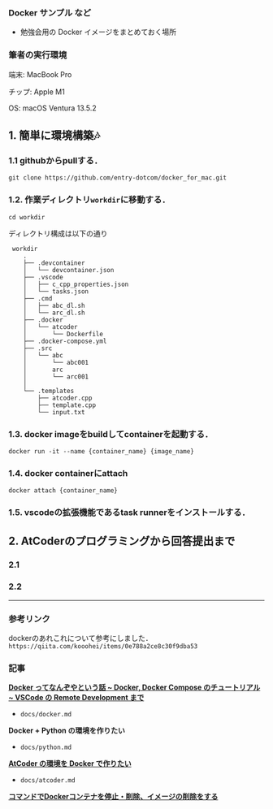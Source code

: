 ### Docker サンプル など

- 勉強会用の Docker イメージをまとめておく場所

### 筆者の実行環境
端末: MacBook Pro

チップ: Apple M1

OS: macOS Ventura 13.5.2

## 1. 簡単に環境構築🎶
### 1.1 githubからpullする．
```
git clone https://github.com/entry-dotcom/docker_for_mac.git
```

### 1.2. 作業ディレクトリ```workdir```に移動する．
```
cd workdir
```
ディレクトリ構成は以下の通り

```
 workdir
    .
    ├── .devcontainer
    │   └── devcontainer.json
    ├── .vscode
    │   ├── c_cpp_properties.json
    │   └── tasks.json
    ├── .cmd
    │   ├── abc_dl.sh
    │   └── arc_dl.sh
    ├── .docker
    │   └── atcoder
    │       └── Dockerfile
    ├── .docker-compose.yml
    ├── .src
    │   └── abc
    │       └── abc001
    │       arc
    │       └── arc001
    │     
    └── .templates
        ├── atcoder.cpp
        ├── template.cpp
        └── input.txt
```

### 1.3. docker imageをbuildしてcontainerを起動する．</br>
```
docker run -it --name {container_name} {image_name}
```

### 1.4. docker containerにattach
```
docker attach {container_name}
```

### 1.5. vscodeの拡張機能であるtask runnerをインストールする．

## 2. AtCoderのプログラミングから回答提出まで
### 2.1
### 2.2


---

### 参考リンク
dockerのあれこれについて参考にしました．
```https://qiita.com/kooohei/items/0e788a2ce8c30f9dba53```

### 記事

[**Docker ってなんぞやという話 ~ Docker, Docker Compose のチュートリアル ~ VSCode の Remote Development まで**](https://qiita.com/tf63/items/684fe4b818ecd715aed9)

- `docs/docker.md`

**Docker + Python の環境を作りたい**

- `docs/python.md`

[**AtCoder の環境を Docker で作りたい**](https://qiita.com/tf63/items/c93c6f24d73599e637d8)

- `docs/atcoder.md`

[**コマンドでDockerコンテナを停止・削除、イメージの削除をする**](https://qiita.com/shisama/items/48e2eaf1dc356568b0d7)